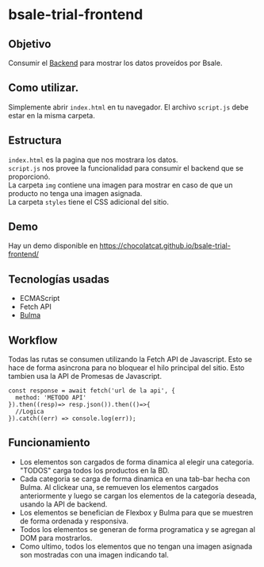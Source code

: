 # bsale-trial-frontend
## Objetivo
Consumir el [Backend](https://github.com/chocolatcat/bsale-trial-backend) para mostrar los datos proveídos por Bsale.
## Como utilizar.
Simplemente abrir `index.html` en tu navegador. El archivo `script.js` debe estar en la misma carpeta.
## Estructura
`index.html` es la pagina que nos mostrara los datos.  
`script.js` nos provee la funcionalidad para consumir el backend que se proporcionó.  
La carpeta `img` contiene una imagen para mostrar en caso de que un producto no tenga una imagen asignada.  
La carpeta `styles` tiene el CSS adicional del sitio.  
## Demo
Hay un demo disponible en https://chocolatcat.github.io/bsale-trial-frontend/
## Tecnologías usadas
* ECMAScript
* Fetch API
* [Bulma](https://bulma.io/)
## Workflow
Todas las rutas se consumen utilizando la Fetch API de Javascript. Esto se hace de forma asincrona para no bloquear el hilo principal del sitio. Esto tambien usa la API de Promesas de Javascript.
```
const response = await fetch('url de la api', {
  method: 'METODO API'
}).then((resp)=> resp.json()).then(()=>{
  //Logica
}).catch((err) => console.log(err));
```
## Funcionamiento
* Los elementos son cargados de forma dinamica al elegir una categoria. "TODOS" carga todos los productos en la BD.  
* Cada categoria se carga de forma dinamica en una tab-bar hecha con Bulma. Al clickear una, se remueven los elementos cargados anteriormente y luego se cargan los elementos de la categoría deseada, usando la API de backend.  
* Los elementos se benefician de Flexbox y Bulma para que se muestren de forma ordenada y responsiva.  
* Todos los elementos se generan de forma programatica y se agregan al DOM para mostrarlos.  
* Como ultimo, todos los elementos que no tengan una imagen asignada son mostradas con una imagen indicando tal.  
